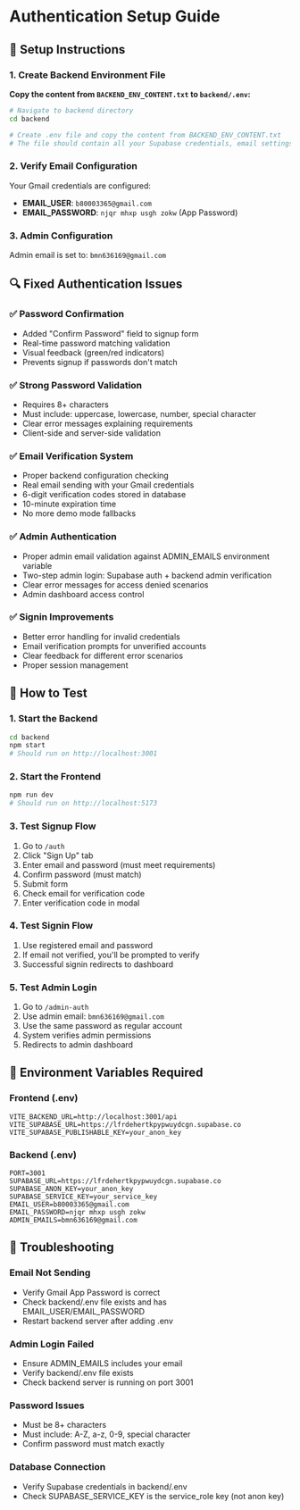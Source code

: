# Authentication Setup Guide

## 🔧 Setup Instructions

### 1. Create Backend Environment File

**Copy the content from `BACKEND_ENV_CONTENT.txt` to `backend/.env`:**

```bash
# Navigate to backend directory
cd backend

# Create .env file and copy the content from BACKEND_ENV_CONTENT.txt
# The file should contain all your Supabase credentials, email settings, and admin configuration
```

### 2. Verify Email Configuration

Your Gmail credentials are configured:
- **EMAIL_USER**: `b80003365@gmail.com`
- **EMAIL_PASSWORD**: `njqr mhxp usgh zokw` (App Password)

### 3. Admin Configuration

Admin email is set to: `bmn636169@gmail.com`

## 🔍 Fixed Authentication Issues

### ✅ Password Confirmation
- Added "Confirm Password" field to signup form
- Real-time password matching validation
- Visual feedback (green/red indicators)
- Prevents signup if passwords don't match

### ✅ Strong Password Validation
- Requires 8+ characters
- Must include: uppercase, lowercase, number, special character
- Clear error messages explaining requirements
- Client-side and server-side validation

### ✅ Email Verification System
- Proper backend configuration checking
- Real email sending with your Gmail credentials
- 6-digit verification codes stored in database
- 10-minute expiration time
- No more demo mode fallbacks

### ✅ Admin Authentication
- Proper admin email validation against ADMIN_EMAILS environment variable
- Two-step admin login: Supabase auth + backend admin verification
- Clear error messages for access denied scenarios
- Admin dashboard access control

### ✅ Signin Improvements
- Better error handling for invalid credentials
- Email verification prompts for unverified accounts
- Clear feedback for different error scenarios
- Proper session management

## 🚀 How to Test

### 1. Start the Backend
```bash
cd backend
npm start
# Should run on http://localhost:3001
```

### 2. Start the Frontend
```bash
npm run dev
# Should run on http://localhost:5173
```

### 3. Test Signup Flow
1. Go to `/auth`
2. Click "Sign Up" tab
3. Enter email and password (must meet requirements)
4. Confirm password (must match)
5. Submit form
6. Check email for verification code
7. Enter verification code in modal

### 4. Test Signin Flow
1. Use registered email and password
2. If email not verified, you'll be prompted to verify
3. Successful signin redirects to dashboard

### 5. Test Admin Login
1. Go to `/admin-auth`
2. Use admin email: `bmn636169@gmail.com`
3. Use the same password as regular account
4. System verifies admin permissions
5. Redirects to admin dashboard

## 🔧 Environment Variables Required

### Frontend (.env)
```
VITE_BACKEND_URL=http://localhost:3001/api
VITE_SUPABASE_URL=https://lfrdehertkpypwuydcgn.supabase.co
VITE_SUPABASE_PUBLISHABLE_KEY=your_anon_key
```

### Backend (.env)
```
PORT=3001
SUPABASE_URL=https://lfrdehertkpypwuydcgn.supabase.co
SUPABASE_ANON_KEY=your_anon_key
SUPABASE_SERVICE_KEY=your_service_key
EMAIL_USER=b80003365@gmail.com
EMAIL_PASSWORD=njqr mhxp usgh zokw
ADMIN_EMAILS=bmn636169@gmail.com
```

## 🐛 Troubleshooting

### Email Not Sending
- Verify Gmail App Password is correct
- Check backend/.env file exists and has EMAIL_USER/EMAIL_PASSWORD
- Restart backend server after adding .env

### Admin Login Failed
- Ensure ADMIN_EMAILS includes your email
- Verify backend/.env file exists
- Check backend server is running on port 3001

### Password Issues
- Must be 8+ characters
- Must include: A-Z, a-z, 0-9, special character
- Confirm password must match exactly

### Database Connection
- Verify Supabase credentials in backend/.env
- Check SUPABASE_SERVICE_KEY is the service_role key (not anon key)
